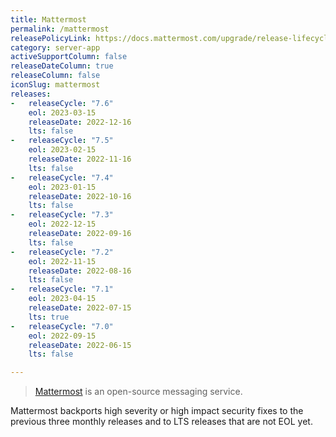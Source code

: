 ```yaml
---
title: Mattermost
permalink: /mattermost
releasePolicyLink: https://docs.mattermost.com/upgrade/release-lifecycle.html
category: server-app
activeSupportColumn: false
releaseDateColumn: true
releaseColumn: false
iconSlug: mattermost
releases:
-   releaseCycle: "7.6"
    eol: 2023-03-15
    releaseDate: 2022-12-16
    lts: false
-   releaseCycle: "7.5"
    eol: 2023-02-15
    releaseDate: 2022-11-16
    lts: false
-   releaseCycle: "7.4"
    eol: 2023-01-15
    releaseDate: 2022-10-16
    lts: false
-   releaseCycle: "7.3"
    eol: 2022-12-15
    releaseDate: 2022-09-16
    lts: false
-   releaseCycle: "7.2"
    eol: 2022-11-15
    releaseDate: 2022-08-16
    lts: false
-   releaseCycle: "7.1"
    eol: 2023-04-15
    releaseDate: 2022-07-15
    lts: true
-   releaseCycle: "7.0"
    eol: 2022-09-15
    releaseDate: 2022-06-15
    lts: false

---
```


> [Mattermost](https://mattermost.com/) is an open-source messaging service.

Mattermost backports high severity or high impact security fixes to the previous three monthly releases
and to LTS releases that are not EOL yet.
